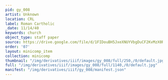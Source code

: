 ```yaml
---
pid: gy_008
artist: Unknown
location: CRL
label: Roman Cartholic
_date: 11/14/40
keywords: church
object_type: staff paper
source: https://drive.google.com/file/d/1FIDouBH5JxeXNUYVbgDuCF2KvMzX0Rxf/view?usp=sharing
order: '07'
layout: minicomp_item
collection: minicomp
thumbnail: "/img/derivatives/iiif/images/gy_008/full/250,/0/default.jpg"
full: "/img/derivatives/iiif/images/gy_008/full/1140,/0/default.jpg"
manifest: "/img/derivatives/iiif/gy_008/manifest.json"
---
```


